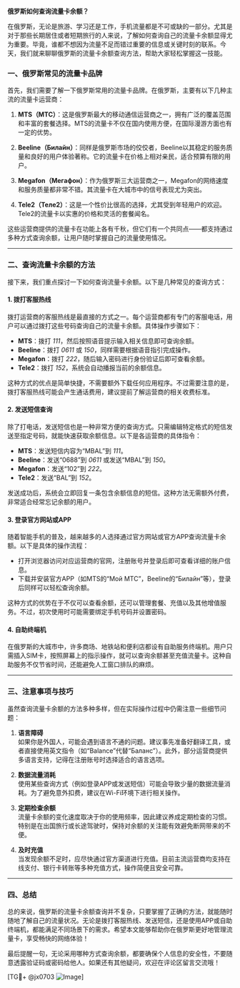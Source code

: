 **俄罗斯如何查询流量卡余额？**

在俄罗斯，无论是旅游、学习还是工作，手机流量都是不可或缺的一部分。尤其是对于那些长期居住或者短期旅行的人来说，了解如何查询自己的流量卡余额显得尤为重要。毕竟，谁都不想因为流量不足而错过重要的信息或关键时刻的联系。今天，我们就来聊聊俄罗斯的流量卡余额查询方法，帮助大家轻松掌握这一技能。

### 一、俄罗斯常见的流量卡品牌

首先，我们需要了解一下俄罗斯常用的流量卡品牌。在俄罗斯，主要有以下几种主流的流量卡运营商：

1. **MTS（МТС）**：这是俄罗斯最大的移动通信运营商之一，拥有广泛的覆盖范围和丰富的套餐选择。MTS的流量卡不仅在国内使用方便，在国际漫游方面也有一定的优势。
   
2. **Beeline（Билайн）**：同样是俄罗斯市场的佼佼者，Beeline以其稳定的服务质量和良好的用户体验著称。它的流量卡在价格上相对亲民，适合预算有限的用户。

3. **Megafon（Мегафон）**：作为俄罗斯三大运营商之一，Megafon的网络速度和服务质量都非常不错。其流量卡在大城市中的信号表现尤为突出。

4. **Tele2（Теле2）**：这是一个性价比很高的选择，尤其受到年轻用户的欢迎。Tele2的流量卡以实惠的价格和灵活的套餐闻名。

这些运营商提供的流量卡在功能上各有千秋，但它们有一个共同点——都支持通过多种方式查询余额，让用户随时掌握自己的流量使用情况。

---

### 二、查询流量卡余额的方法

接下来，我们重点探讨一下如何查询流量卡余额。以下是几种常见的查询方式：

#### 1. **拨打客服热线**

拨打运营商的客服热线是最直接的方式之一。每个运营商都有专门的客服电话，用户可以通过拨打这些号码查询自己的流量卡余额。具体操作步骤如下：

- **MTS**：拨打 *111*，然后按照语音提示输入相关信息即可查询余额。
- **Beeline**：拨打 *0611* 或 *150*，同样需要根据语音指引完成操作。
- **Megafon**：拨打 *222*，随后输入密码进行身份验证后即可查看余额。
- **Tele2**：拨打 *152*，系统会自动播报当前的余额信息。

这种方式的优点是简单快捷，不需要额外下载任何应用程序。不过需要注意的是，拨打客服热线可能会产生通话费用，建议提前了解运营商的相关收费标准。

#### 2. **发送短信查询**

除了打电话，发送短信也是一种非常方便的查询方式。只需编辑特定格式的短信发送至指定号码，就能快速获取余额信息。以下是各运营商的具体指令：

- **MTS**：发送短信内容为“MBAL”到 *111*。
- **Beeline**：发送“0688”到 *0611* 或发送“MBAL”到 *150*。
- **Megafon**：发送“102”到 *222*。
- **Tele2**：发送“BAL”到 *152*。

发送成功后，系统会立即回复一条包含余额信息的短信。这种方法无需额外付费，非常适合经常忘记余额的用户。

#### 3. **登录官方网站或APP**

随着智能手机的普及，越来越多的人选择通过官方网站或官方APP查询流量卡余额。以下是具体的操作流程：

- 打开浏览器访问对应运营商的官网，注册账号并登录后即可查看详细的账户信息。
- 下载并安装官方APP（如MTS的“Мой МТС”，Beeline的“Билайн”等），登录后同样可以轻松查询余额。

这种方式的优势在于不仅可以查看余额，还可以管理套餐、充值以及其他增值服务。不过，初次使用时可能需要绑定手机号码并设置密码。

#### 4. **自助终端机**

在俄罗斯的大城市中，许多商场、地铁站和便利店都设有自助服务终端机。用户只需插入SIM卡，按照屏幕上的指示操作，就可以查询余额甚至充值流量卡。这种自助服务不仅节省时间，还能避免人工窗口排队的麻烦。

---

### 三、注意事项与技巧

虽然查询流量卡余额的方法多种多样，但在实际操作过程中仍需注意一些细节问题：

1. **语言障碍**  
   如果你是外国人，可能会遇到语言不通的问题。建议事先准备好翻译工具，或者直接使用英文指令（如“Balance”代替“Баланс”）。此外，部分运营商提供多语言支持，记得在注册账号时选择适合的语言选项。

2. **数据流量消耗**  
   使用某些查询方式（例如登录APP或发送短信）可能会导致少量的数据流量消耗。为了避免意外扣费，建议在Wi-Fi环境下进行相关操作。

3. **定期检查余额**  
   流量卡余额的变化速度取决于你的使用频率，因此建议养成定期检查的习惯。特别是在出国旅行或长途驾驶时，保持对余额的关注能有效避免断网带来的不便。

4. **及时充值**  
   当发现余额不足时，应尽快通过官方渠道进行充值。目前主流运营商均支持在线支付、银行卡转账等多种充值方式，操作简便且安全可靠。

---

### 四、总结

总的来说，俄罗斯的流量卡余额查询并不复杂，只要掌握了正确的方法，就能随时随地了解自己的流量状况。无论是拨打客服热线、发送短信，还是使用APP或自助终端机，都能满足不同场景下的需求。希望本文能够帮助你在俄罗斯更好地管理流量卡，享受畅快的网络体验！

最后提醒一句，无论采用哪种方式查询余额，都要确保个人信息的安全性，不要随意透露验证码或密码给他人。如果还有其他疑问，欢迎在评论区留言交流哦！

[TG💪+ @jx0703 ![Image](https://github.com/user-attachments/assets/dbca1d08-cadb-493c-b0ec-ad6f7a83f270)]